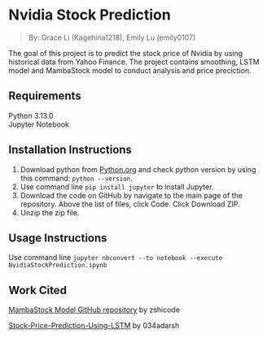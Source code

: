 # Nvidia Stock Prediction  
>By: Grace Li (Kagehina1218), Emily Lu (emily0107)    
  
The goal of this project is to predict the stock price of Nvidia by using historical data from Yahoo Finance. 
The project contains smoothing, LSTM model and MambaStock model to conduct analysis and price preciction.  

## Requirements  
Python 3.13.0  
Jupyter Notebook

## Installation Instructions  
1. Download python from [Python.org](https://www.python.org/downloads/) and check python version by using this command: `python --version`.
2. Use command line `pip install jupyter` to install Jupyter.  
3. Download the code on GitHub by navigate to the main page of the repository. Above the list of files, click Code. Click Download ZIP.
4. Unzip the zip file.  
   
## Usage Instructions  
Use command line `jupyter nbconvert --to notebook --execute NvidiaStockPrediction.ipynb`  

## Work Cited  
[MambaStock Model GitHub repository](https://github.com/zshicode/MambaStock) by zshicode 

[Stock-Price-Prediction-Using-LSTM](https://github.com/034adarsh/Stock-Price-Prediction-Using-LSTM) by 034adarsh

